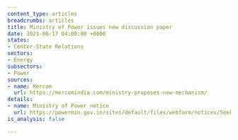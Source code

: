 ```yaml
---
content_type: articles
breadcrumbs: articles
title: Ministry of Power issues new discussion paper
date: 2021-06-17 04:00:00 +0000
states:
- Center-State Relations
sectors:
- Energy
subsectors:
- Power
sources:
- name: Mercom
  url: https://mercomindia.com/ministry-proposes-new-mechanism/
details:
- name: Ministry of Power notice
  url: https://powermin.gov.in/sites/default/files/webform/notices/Seeking_comments_on_Discussion_Paper_on_Market_Based_Economic_Dispatch_MBED.pdf
is_analysis: false

---
```

